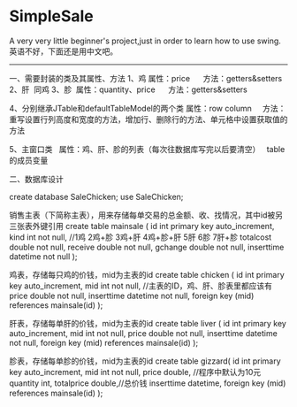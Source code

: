 # SimpleSale
A very very little beginner's project,just in order to learn how to use swing.
英语不好，下面还是用中文吧。

-----------------------------------
一、需要封装的类及其属性、方法
1、鸡  属性：price
      方法：getters&setters
2、肝  同鸡
3、胗  属性：quantity、price
      方法：getters&setters

4、分别继承JTable和defaultTableModel的两个类 属性：row column 
      方法：重写设置行列高度和宽度的方法，增加行、删除行的方法、单元格中设置获取值的方法
      
5、主窗口类   属性：鸡、肝、胗的列表（每次往数据库写完以后要清空）   table的成员变量   


二、数据库设计

create database SaleChicken;
use SaleChicken;

销售主表（下简称主表），用来存储每单交易的总金额、收、找情况，其中id被另三张表外键引用
create table mainsale (
id int primary key auto_increment,
kind int not null,      //1鸡 2鸡+胗 3鸡+肝 4鸡+胗+肝 5肝 6胗 7肝+胗 
totalcost double not null,
receive double not null,
gchange double not null,
inserttime datetime not null
);

鸡表，存储每只鸡的价钱，mid为主表的id
create table chicken (
id int primary key auto_increment,
mid int not null,   //主表的ID，鸡、肝、胗表里都应该有
price double not null,
inserttime datetime not null,
foreign key (mid) references mainsale(id)
);

肝表，存储每单肝的价钱，mid为主表的id
create table liver (
id int primary key auto_increment,
mid int not null,
price double not null,
inserttime datetime not null,
foreign key (mid) references mainsale(id)
);

胗表，存储每单胗的价钱，mid为主表的id
create table gizzard(
id int primary key auto_increment,
mid int not null,
price double,  //程序中默认为10元
quantity int, 
totalprice double,//总价钱
inserttime datetime,
foreign key (mid) references mainsale(id)
);
